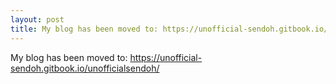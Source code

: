 ```yaml
---
layout: post
title: My blog has been moved to: https://unofficial-sendoh.gitbook.io/unofficialsendoh/
---
```

<link href="github.css" rel="stylesheet" >

My blog has been moved to: https://unofficial-sendoh.gitbook.io/unofficialsendoh/
